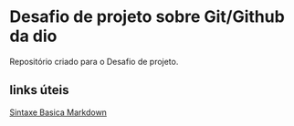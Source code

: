 # Desafio de projeto sobre Git/Github da dio
Repositório criado para o Desafio de projeto.

## links úteis
[Sintaxe Basica Markdown](https://www.markdownguide.org/basic-syntax/)
